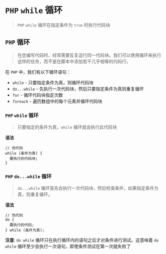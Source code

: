 # `PHP` `while` 循环
> `PHP` `while` 循环在指定条件为 `true` 时执行代码块

## `PHP` 循环
> 在您编写代码时，经常需要反复运行同一代码块。我们可以使用循环来执行这样的任务，而不是在脚本中添加若干几乎相等的代码行。

在 `PHP` 中，我们有以下循环语句：
- `while` - 只要指定条件为真，则循环代码块
- `do...while` - 先执行一次代码块，然后只要指定条件为真则重复循环
- `for` - 循环代码块指定次数
- `foreach` - 遍历数组中的每个元素并循环代码块

### `PHP` `while` 循环
> 只要指定的条件为真，`while` 循环就会执行此代码块

**语法**
```
// 伪代码
while (条件为真) {
  要执行的代码块;
}
```

### `PHP` `do...while` 循环
> `do...while` 循环首先会执行一次代码块，然后检查条件，如果指定条件为真，则重复循环。

**语法**
```
// 伪代码
do {
  要执行的代码;
} while (条件为真);
```

**注意**: `do while` 循环只在执行循环内的语句之后才对条件进行测试。这意味着 `do while` 循环至少会执行一次语句，即使条件测试在第一次就失败了
